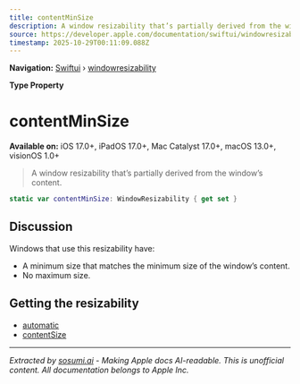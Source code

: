 ```yaml
---
title: contentMinSize
description: A window resizability that’s partially derived from the window’s content.
source: https://developer.apple.com/documentation/swiftui/windowresizability/contentminsize
timestamp: 2025-10-29T00:11:09.088Z
---
```


**Navigation:** [Swiftui](/documentation/swiftui) › [windowresizability](/documentation/swiftui/windowresizability)

**Type Property**

# contentMinSize

**Available on:** iOS 17.0+, iPadOS 17.0+, Mac Catalyst 17.0+, macOS 13.0+, visionOS 1.0+

> A window resizability that’s partially derived from the window’s content.

```swift
static var contentMinSize: WindowResizability { get set }
```

## Discussion

Windows that use this resizability have:

- A minimum size that matches the minimum size of the window’s content.
- No maximum size.

## Getting the resizability

- [automatic](/documentation/swiftui/windowresizability/automatic)
- [contentSize](/documentation/swiftui/windowresizability/contentsize)

---

*Extracted by [sosumi.ai](https://sosumi.ai) - Making Apple docs AI-readable.*
*This is unofficial content. All documentation belongs to Apple Inc.*
